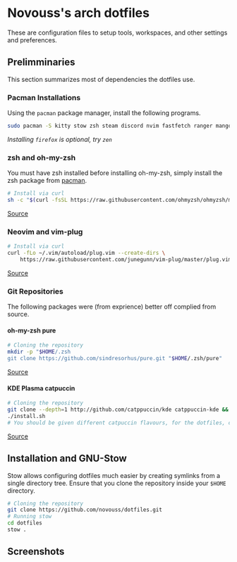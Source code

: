 
# Novouss's arch dotfiles

These are configuration files to setup tools, workspaces, and other settings and preferences.

## Prelimminaries

This section summarizes most of dependencies the dotfiles use.

### Pacman Installations

Using the `pacman` package manager, install the following programs.

```bash
sudo pacman -S kitty stow zsh steam discord nvim fastfetch ranger mangohud fastfetch git
```

*Installing `firefox` is optional, try `zen`*

### zsh and oh-my-zsh

You must have zsh installed before installing oh-my-zsh, simply install the zsh package from [pacman](#pacman-installations).

```bash
# Install via curl
sh -c "$(curl -fsSL https://raw.githubusercontent.com/ohmyzsh/ohmyzsh/master/tools/install.sh)"
```

[Source](https://ohmyz.sh/)

### Neovim and vim-plug

```bash
# Install via curl
curl -fLo ~/.vim/autoload/plug.vim --create-dirs \
    https://raw.githubusercontent.com/junegunn/vim-plug/master/plug.vim
```

[Source](https://github.com/junegunn/vim-plug?tab=readme-ov-file#neovim)

### Git Repositories

The following packages were (from exprience) better off complied from source.

#### oh-my-zsh pure

```bash
# Cloning the repository
mkdir -p "$HOME/.zsh
git clone https://github.com/sindresorhus/pure.git "$HOME/.zsh/pure"
```

[Source](https://github.com/sindresorhus/pure)

#### KDE Plasma catpuccin

```bash
# Cloning the repository
git clone --depth=1 http://github.com/catppuccin/kde catppuccin-kde && cd catppuccin-kde
./install.sh
# You should be given different catpuccin flavours, for the dotfiles, catpuccin-macchiato was used
```

[Source](https://github.com/catppuccin/kde)

## Installation and GNU-Stow

Stow allows configuring dotfiles much easier by creating symlinks from a single directory tree. Ensure that you clone the repository inside your `$HOME` directory.

```bash
# Cloning the repository
git clone https://github.com/novouss/dotfiles.git
# Running stow
cd dotfiles
stow .
```

## Screenshots



